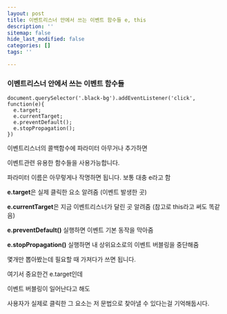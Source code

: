 ```yaml
---
layout: post
title: 이벤트리스너 안에서 쓰는 이벤트 함수들 e, this
description: ''
sitemap: false
hide_last_modified: false
categories: []
tags: ''

---
```

### 이벤트리스너 안에서 쓰는 이벤트 함수들

    document.querySelector('.black-bg').addEventListener('click', function(e){
      e.target;
      e.currentTarget;
      e.preventDefault();
      e.stopPropagation();
    })

이벤트리스너의 콜백함수에 파라미터 아무거나 추가하면

이벤트관련 유용한 함수들을 사용가능합니다.

파라미터 이름은 아무렇게나 작명하면 됩니다. 보통 대충 e라고 함

**e.target**은 실제 클릭한 요소 알려줌 (이벤트 발생한 곳)

**e.currentTarget**은 지금 이벤트리스너가 달린 곳 알려줌 (참고로 this라고 써도 똑같음)

**e.preventDefault()** 실행하면 이벤트 기본 동작을 막아줌

**e.stopPropagation()** 실행하면 내 상위요소로의 이벤트 버블링을 중단해줌

몇개만 뽑아봤는데 필요할 때 가져다가 쓰면 됩니다.

여기서 중요한건 e.target인데

이벤트 버블링이 일어난다고 해도

사용자가 실제로 클릭한 그 요소는 저 문법으로 찾아낼 수 있다는걸 기억해둡시다.